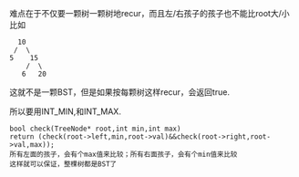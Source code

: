 难点在于不仅要一颗树一颗树地recur，而且左/右孩子的孩子也不能比root大/小
比如

      10
     /  \
    5    15
        /  \
       6   20
     
这就不是一颗BST，但是如果按每颗树这样recur，会返回true. 

所以要用INT_MIN,和INT_MAX.

    bool check(TreeNode* root,int min,int max)
    return (check(root->left,min,root->val)&&check(root->right,root->val,max));
    所有左面的孩子，会有个max值来比较；所有右面孩子，会有个min值来比较
    这样就可以保证，整棵树都是BST了
